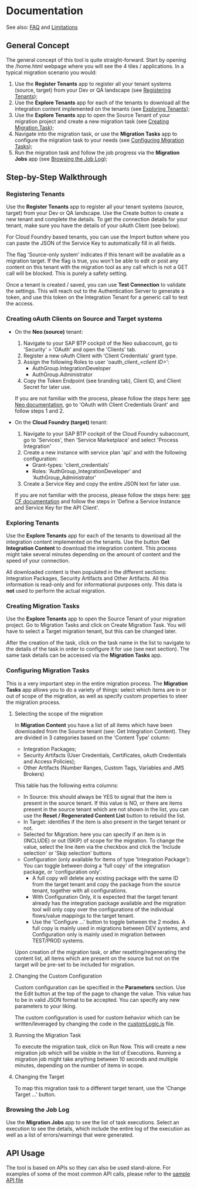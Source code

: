 # Documentation

See also: [FAQ](FAQ.md) and [Limitations](Limitations.md)

## General Concept

The general concept of this tool is quite straight-forward. Start by opening the /home.html webpage where you will see the 4 tiles / applications.
In a typical migration scenario you would:
1. Use the **Register Tenants** app to register all your tenant systems (source, target) from your Dev or QA landscape (see [Registering Tenants](#registering-tenants));
2. Use the **Explore Tenants** app for each of the tenants to download all the integration content implemented on the tenants (see [Exploring Tenants](#exploring-tenants));
3. Use the **Explore Tenants** app to open the Source Tenant of your migration project and create a new migration task (see [Creating Migration Task](#creating-migration-tasks));
4. Navigate into the migration task, or use the **Migration Tasks** app to configure the migration task to your needs (see [Configuring Migration Tasks](#configuring-migration-tasks));
5. Run the migration task and follow the job progress via the **Migration Jobs** app (see [Browsing the Job Log](#browsing-the-job-log));

## Step-by-Step Walkthrough
### Registering Tenants

Use the **Register Tenants** app to register all your tenant systems (source, target) from your Dev or QA landscape. Use the Create button to create a new tenant and complete the details. To get the connection details for your tenant, make sure you have the details of your oAuth Client (see below).

For Cloud Foundry based tenants, you can use the Import button where you can paste the JSON of the Service Key to automatically fill in all fields.

The flag 'Source-only system' indicates if this tenant will be available as a migration target. If the flag is true, you won't be able to edit or post any content on this tenant with the migration tool as any call which is not a GET call will be blocked. This is purely a safety setting.

Once a tenant is created / saved, you can use **Test Connection** to validate the settings. This will reach out to the Authentication Server to generate a token, and use this token on the Integration Tenant for a generic call to test the access.

### Creating oAuth Clients on Source and Target systems

- On the **Neo (source)** tenant:
    1. Navigate to your SAP BTP cockpit of the Neo subaccount, go to 'Security' > 'OAuth' and open the 'Clients' tab.
    2. Register a new oAuth Client with 'Client Credentials' grant type.
    3. Assign the following Roles to user 'oauth_client_*\<client ID\>*':
        - AuthGroup.IntegrationDeveloper
        - AuthGroup.Administrator
    4. Copy the Token Endpoint (see branding tab), Client ID, and Client Secret for later use.

    If you are not familiar with the process, please follow the steps here: [see Neo documentation](https://help.sap.com/viewer/368c481cd6954bdfa5d0435479fd4eaf/Cloud/en-US/040d8110293d44b1bfaa75674530d395.html), go to 'OAuth with Client Credentials Grant' and follow steps 1 and 2.

- On the **Cloud Foundry (target)** tenant:
  1. Navigate to your SAP BTP cockpit of the Cloud Foundry subaccount, go to 'Services', then 'Service Marketplace' and select 'Process Integration'
  2. Create a new instance with service plan 'api' and with the following configuration:
       - Grant-types: 'client_credentials'
       - Roles: 'AuthGroup_IntegrationDeveloper' and 'AuthGroup_Administrator'
  3. Create a Service Key and copy the entire JSON text for later use.

    If you are not familiar with the process, please follow the steps here: [see CF documentation](https://help.sap.com/viewer/368c481cd6954bdfa5d0435479fd4eaf/Cloud/en-US/20e26a837a8449c4b8b934b07f71cb76.html) and follow the steps in 'Define a Service Instance and Service Key for the API Client'.

### Exploring Tenants

Use the **Explore Tenants** app for each of the tenants to download all the integration content implemented on the tenants. Use the button **Get Integration Content** to download the integration content. This process might take several minutes depending on the amount of content and the speed of your connection.

All downloaded content is then populated in the different sections: Integration Packages, Security Artifacts and Other Artifacts. All this information is read-only and for informational purposes only. This data is **not** used to perform the actual migration.

### Creating Migration Tasks

Use the **Explore Tenants** app to open the Source Tenant of your migration project. Go to Migration Tasks and click on Create  Migration Task. You will have to select a Target migration tenant, but this can be changed later.

After the creation of the task, click on the task name in the list to navigate to the details of the task in order to configure it for use (see next section). The same task details can be accessed via the **Migration Tasks** app.

### Configuring Migration Tasks

This is a very important step in the entire migration process. The **Migration Tasks** app allows you to do a variety of things: select which items are in or out of scope of the migration, as well as specify custom properties to steer the migration process.

1. Selecting the scope of the migration

    In **Migration Content** you have a list of all items which have been downloaded from the Source tenant (see: Get Integration Content). They are divided in 3 categories based on the 'Content Type' column:
    - Integration Packages;
    - Security Artifacts (User Credentials, Certificates, oAuth Credentials and Access Policies);
    - Other Artifacts (Number Ranges, Custom Tags, Variables and JMS Brokers)

    This table has the following extra columns:
    - In Source: this should always be YES to signal that the item is present in the source tenant. If this value is NO, or there are items present in the source tenant which are not shown in the list, you can use the **Reset / Regenerated Content List** button to rebuild the list.
    - In Target: identifies if the item is also present in the target tenant or not.
    - Selected for Migration: here you can specify if an item is in (INCLUDE) or out (SKIP) of scope for the migration. To change the value, select the line item via the checkbox and click the 'Include selection' or 'Skip selection' buttons
    - Configuration (only available for items of type 'Integration Package'): You can toggle between doing a 'full copy' of the integration package, or 'configuration only'.
      - A full copy will delete any existing package with the same ID from the target tenant and copy the package from the source tenant, together with all configurations.
      - With Configuration Only, it is expected that the target tenant already has the integration package available and the migration tool will only copy over the configurations of the individual flows/value mappings to the target tenant.
      - Use the 'Configure ...' button to toggle between the 2 modes. A full copy is mainly used in migrations between DEV systems, and Configuration only is mainly used in migration between TEST/PROD systems.

    Upon creation of the migration task, or after resetting/regenerating the content list, all items which are present on the source but not on the target will be pre-set to be included for migration.

2. Changing the Custom Configuration

    Custom configuration can be specified in the **Parameters** section. Use the Edit button at the top of the page to change the value. This value has to be in valid JSON format to be accepted. You can specify any new parameters to your liking.

    The custom configuration is used for custom behavior which can be written/leveraged by changing the code in the [customLogic.js](../srv/customizing/customLogic.js) file.

3. Running the Migration Task

    To execute the migration task, click on Run Now. This will create a new migration job which will be visible in the list of Executions. Running a migration job might take anything between 10 seconds and multiple minutes, depending on the number of items in scope.

4. Changing the Target

    To map this migration task to a different target tenant, use the 'Change Target ...' button.

### Browsing the Job Log

Use the **Migration Jobs** app to see the list of task executions. Select an execution to see the details, which include the entire log of the execution as well as a list of errors/warnings that were generated.

## API Usage

The tool is based on APIs so they can also be used stand-alone. For examples of some of the most common API calls, please refer to the [sample API file](../api/sample%20APIs.http)
